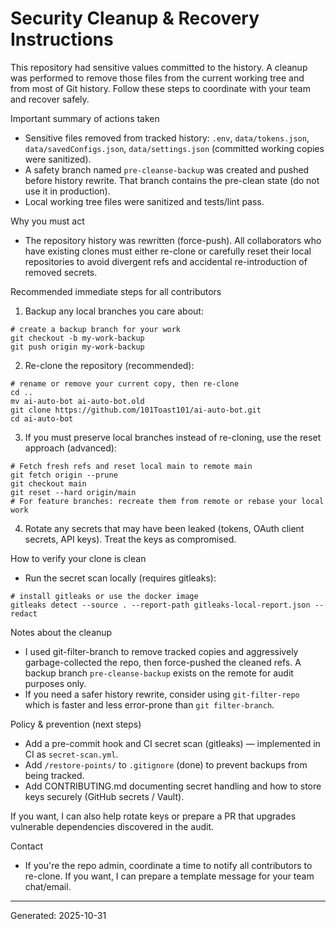 # Security Cleanup & Recovery Instructions

This repository had sensitive values committed to the history. A cleanup was performed to remove those files from the current working tree and from most of Git history. Follow these steps to coordinate with your team and recover safely.

Important summary of actions taken
- Sensitive files removed from tracked history: `.env`, `data/tokens.json`, `data/savedConfigs.json`, `data/settings.json` (committed working copies were sanitized).
- A safety branch named `pre-cleanse-backup` was created and pushed before history rewrite. That branch contains the pre-clean state (do not use it in production).
- Local working tree files were sanitized and tests/lint pass.

Why you must act
- The repository history was rewritten (force-push). All collaborators who have existing clones must either re-clone or carefully reset their local repositories to avoid divergent refs and accidental re-introduction of removed secrets.

Recommended immediate steps for all contributors
1. Backup any local branches you care about:

```pwsh
# create a backup branch for your work
git checkout -b my-work-backup
git push origin my-work-backup
```

2. Re-clone the repository (recommended):

```pwsh
# rename or remove your current copy, then re-clone
cd ..
mv ai-auto-bot ai-auto-bot.old
git clone https://github.com/101Toast101/ai-auto-bot.git
cd ai-auto-bot
```

3. If you must preserve local branches instead of re-cloning, use the reset approach (advanced):

```pwsh
# Fetch fresh refs and reset local main to remote main
git fetch origin --prune
git checkout main
git reset --hard origin/main
# For feature branches: recreate them from remote or rebase your local work
```

4. Rotate any secrets that may have been leaked (tokens, OAuth client secrets, API keys). Treat the keys as compromised.

How to verify your clone is clean
- Run the secret scan locally (requires gitleaks):

```pwsh
# install gitleaks or use the docker image
gitleaks detect --source . --report-path gitleaks-local-report.json --redact
```

Notes about the cleanup
- I used git-filter-branch to remove tracked copies and aggressively garbage-collected the repo, then force-pushed the cleaned refs. A backup branch `pre-cleanse-backup` exists on the remote for audit purposes only.
- If you need a safer history rewrite, consider using `git-filter-repo` which is faster and less error-prone than `git filter-branch`.

Policy & prevention (next steps)
- Add a pre-commit hook and CI secret scan (gitleaks) — implemented in CI as `secret-scan.yml`.
- Add `/restore-points/` to `.gitignore` (done) to prevent backups from being tracked.
- Add CONTRIBUTING.md documenting secret handling and how to store keys securely (GitHub secrets / Vault).

If you want, I can also help rotate keys or prepare a PR that upgrades vulnerable dependencies discovered in the audit.

Contact
- If you're the repo admin, coordinate a time to notify all contributors to re-clone. If you want, I can prepare a template message for your team chat/email.

---
Generated: 2025-10-31
